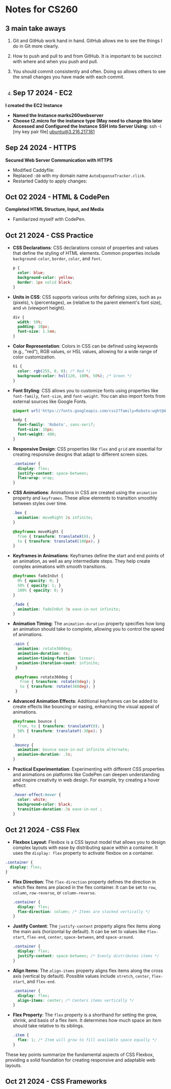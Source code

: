 # Notes for CS260

## 3 main take aways
1. Git and GitHub work hand in hand. GitHub allows me to see the things I do in Git more clearly.
2. How to push and pull to and from GitHub. It is important to be succinct with where and when you push and pull.
3. You should commit consistently and often. Doing so allows others to see the small changes you have made with each commit.

4. ## Sep 17 2024 - EC2
**I created the EC2 Instance**
- **Named the Instance marks260webserver**
- **Choose t2.micro for the instance type (May need to change this later**
**Accessed and Configured the Instance**
**SSH into Server Using:**
   ssh -i [my key pair file] ubuntu@3.216.217.181




## Sep 24 2024 - HTTPS
**Secured Web Server Communication with HTTPS**
- Modified Caddyfile:
- Replaced `:80` with my domain name `AutoExpenseTracker.click`.
- Restarted Caddy to apply changes:



## Oct 02 2024 - HTML & CodePen
**Completed HTML Structure, Input, and Media**
- Familiarized myself with CodePen.

## Oct 21 2024 - CSS Practice
- **CSS Declarations**: CSS declarations consist of properties and values that define the styling of HTML elements. Common properties include `background-color`, `border`, `color`, and `font`.
  ```css
  p {
    color: blue;
    background-color: yellow;
    border: 1px solid black;
  }
  ```

- **Units in CSS**: CSS supports various units for defining sizes, such as `px` (pixels), `%` (percentages), `em` (relative to the parent element's font size), and `vh` (viewport height).
  ```css
  div {
    width: 50%;
    padding: 10px;
    font-size: 1.5em;
  }
  ```

- **Color Representation**: Colors in CSS can be defined using keywords (e.g., "red"), RGB values, or HSL values, allowing for a wide range of color customization.
  ```css
  h1 {
    color: rgb(255, 0, 0); /* Red */
    background-color: hsl(120, 100%, 50%); /* Green */
  }
  ```

- **Font Styling**: CSS allows you to customize fonts using properties like `font-family`, `font-size`, and `font-weight`. You can also import fonts from external sources like Google Fonts.
  ```css
  @import url('https://fonts.googleapis.com/css2?family=Roboto:wght@400;700&display=swap');

  body {
    font-family: 'Roboto', sans-serif;
    font-size: 16px;
    font-weight: 400;
  }
  ```

- **Responsive Design**: CSS properties like `flex` and `grid` are essential for creating responsive designs that adapt to different screen sizes.
  ```css
  .container {
    display: flex;
    justify-content: space-between;
    flex-wrap: wrap;
  }
  ```

- **CSS Animations**: Animations in CSS are created using the `animation` property and `keyframes`. These allow elements to transition smoothly between styles over time.
  ```css
  .box {
    animation: moveRight 2s infinite;
  }

  @keyframes moveRight {
    from { transform: translateX(0); }
    to { transform: translateX(100px); }
  }
  ```

- **Keyframes in Animations**: Keyframes define the start and end points of an animation, as well as any intermediate steps. They help create complex animations with smooth transitions.
  ```css
  @keyframes fadeInOut {
    0% { opacity: 0; }
    50% { opacity: 1; }
    100% { opacity: 0; }
  }
  
  .fade {
    animation: fadeInOut 3s ease-in-out infinite;
  }
  ```

- **Animation Timing**: The `animation-duration` property specifies how long an animation should take to complete, allowing you to control the speed of animations.
  ```css
  .spin {
    animation: rotate360deg;
    animation-duration: 4s;
    animation-timing-function: linear;
    animation-iteration-count: infinite;
   }

   @keyframes rotate360deg {
     from { transform: rotate(0deg); }
     to { transform: rotate(360deg); }
   }
   ```

- **Advanced Animation Effects**: Additional keyframes can be added to create effects like bouncing or easing, enhancing the visual appeal of animations.
   ```css
   @keyframes bounce {
     from, to { transform: translateY(0); }
     50% { transform: translateY(-30px); }
   }

   .bouncy {
     animation: bounce ease-in-out infinite alternate;
     animation-duration: .5s;
   }
   ```

- **Practical Experimentation**: Experimenting with different CSS properties and animations on platforms like CodePen can deepen understanding and inspire creativity in web design. For example, try creating a hover effect:
   ```css
   .hover-effect:hover {
     color: white;
     background-color: black;
     transition-duration:.3s ease-in-out ;
   }
   ```



## Oct 21 2024 - CSS Flex

   - **Flexbox Layout**: Flexbox is a CSS layout model that allows you to design complex layouts with ease by distributing space within a container. It uses the `display: flex` property to activate flexbox on a container.
  ```css
  .container {
    display: flex;
  }
  ```

- **Flex Direction**: The `flex-direction` property defines the direction in which flex items are placed in the flex container. It can be set to `row`, `column`, `row-reverse`, or `column-reverse`.
  ```css
  .container {
    display: flex;
    flex-direction: column; /* Items are stacked vertically */
  }
  ```

- **Justify Content**: The `justify-content` property aligns flex items along the main axis (horizontal by default). It can be set to values like `flex-start`, `flex-end`, `center`, `space-between`, and `space-around`.
  ```css
  .container {
    display: flex;
    justify-content: space-between; /* Evenly distributes items */
  }
  ```

- **Align Items**: The `align-items` property aligns flex items along the cross axis (vertical by default). Possible values include `stretch`, `center`, `flex-start`, and `flex-end`.
  ```css
  .container {
    display: flex;
    align-items: center; /* Centers items vertically */
  }
  ```

- **Flex Property**: The `flex` property is a shorthand for setting the grow, shrink, and basis of a flex item. It determines how much space an item should take relative to its siblings.
  ```css
  .item {
    flex: 1; /* Item will grow to fill available space equally */
  }
  ```
  
These key points summarize the fundamental aspects of CSS Flexbox, providing a solid foundation for creating responsive and adaptable web layouts.


## Oct 21 2024 - CSS Frameworks
